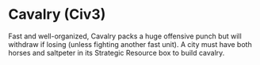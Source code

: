 # Cavalry (Civ3)

Fast and well-organized, Cavalry packs a huge offensive punch but will withdraw if 
losing (unless fighting another fast unit).
A city must have both horses and saltpeter in its Strategic Resource box to build cavalry.